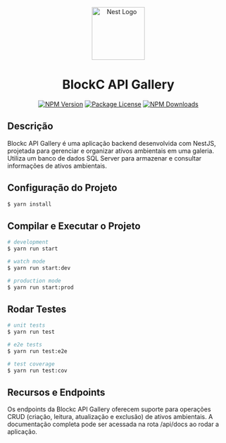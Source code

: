 
<p align="center"> <a href="http://nestjs.com/" target="blank"><img src="https://nestjs.com/img/logo-small.svg" width="120" alt="Nest Logo" /></a> </p> <h1 align="center">BlockC API Gallery</h1> <p align="center"> <a href="https://www.npmjs.com/~nestjscore" target="_blank"><img src="https://img.shields.io/npm/v/@nestjs/core.svg" alt="NPM Version" /></a> <a href="https://www.npmjs.com/~nestjscore" target="_blank"><img src="https://img.shields.io/npm/l/@nestjs/core.svg" alt="Package License" /></a> <a href="https://www.npmjs.com/~nestjscore" target="_blank"><img src="https://img.shields.io/npm/dm/@nestjs/common.svg" alt="NPM Downloads" /></a> </p>

## Descrição

Blockc API Gallery é uma aplicação backend desenvolvida com NestJS, projetada para gerenciar e organizar ativos ambientais em uma galeria. Utiliza um banco de dados SQL Server para armazenar e consultar informações de ativos ambientais.

## Configuração do Projeto

```bash
$ yarn install
```

## Compilar e Executar o Projeto

```bash
# development
$ yarn run start

# watch mode
$ yarn run start:dev

# production mode
$ yarn run start:prod
```

## Rodar Testes

```bash
# unit tests
$ yarn run test

# e2e tests
$ yarn run test:e2e

# test coverage
$ yarn run test:cov
```

## Recursos e Endpoints

Os endpoints da Blockc API Gallery oferecem suporte para operações CRUD (criação, leitura, atualização e exclusão) de ativos ambientais. A documentação completa pode ser acessada na rota /api/docs ao rodar a aplicação.
